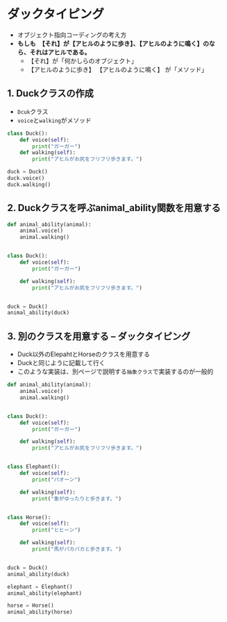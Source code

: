 # ダックタイピング
- オブジェクト指向コーディングの考え方
- **もしも　【それ】が【アヒルのように歩き】、【アヒルのように鳴く】のなら、それはアヒルである。**
    - 【それ】が「何かしらのオブジェクト」
    - 【アヒルのように歩き】 【アヒルのように鳴く】 が「メソッド」


## 1. Duckクラスの作成
- `Dcuk`クラス
- `voice`と`walking`がメソッド

```python
class Duck():
    def voice(self):
        print("ガーガー")
    def walking(self):
        print("アヒルがお尻をフリフリ歩きます。")

duck = Duck()
duck.voice()
duck.walking()
```



## 2. Duckクラスを呼ぶanimal_ability関数を用意する

```python
def animal_ability(animal):
    animal.voice()
    animal.walking()


class Duck():
    def voice(self):
        print("ガーガー")

    def walking(self):
        print("アヒルがお尻をフリフリ歩きます。")


duck = Duck()
animal_ability(duck)
```


## 3. 別のクラスを用意する – ダックタイピング
- Duck以外のElepahtとHorseのクラスを用意する
- Duckと同じように記載して行く
- このような実装は、別ページで説明する`抽象クラス`で実装するのが一般的

```python
def animal_ability(animal):
    animal.voice()
    animal.walking()


class Duck():
    def voice(self):
        print("ガーガー")

    def walking(self):
        print("アヒルがお尻をフリフリ歩きます。")


class Elephant():
    def voice(self):
        print("パオーン")

    def walking(self):
        print("象がゆったりと歩きます。")


class Horse():
    def voice(self):
        print("ヒヒーン")

    def walking(self):
        print("馬がパカパカと歩きます。")


duck = Duck()
animal_ability(duck)

elephant = Elephant()
animal_ability(elephant)

horse = Horse()
animal_ability(horse)
```

